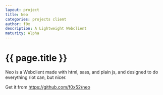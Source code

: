 ```yaml
---
layout: project
title: Neo
categories: projects client
author: f0x
description: A Lightweight Webclient
maturity: Alpha
---
```


# {{ page.title }}

Neo is a Webclient made with html, sass, and plain js, and designed to do everything riot can, but nicer.

Get it from https://github.com/f0x52/neo
